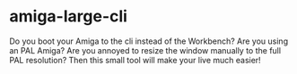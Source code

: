 # amiga-large-cli
Do you boot your Amiga to the cli instead of the Workbench? Are you using an PAL Amiga? Are you annoyed to resize the window manually to the full PAL resolution? Then this small tool will make your live much easier!
